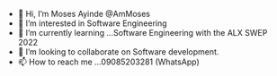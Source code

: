 - 👋 Hi, I’m Moses Ayinde @AmMoses
- 👀 I’m interested in Software Engineering
- 🌱 I’m currently learning ...Software Engineering with the ALX SWEP 2022
- 💞️ I’m looking to collaborate on Software development.
- 📫 How to reach me ...09085203281 (WhatsApp)
<!---
AmMoses/AmMoses is a ✨ special ✨ repository because its `README.md` (this file) appears on your GitHub profile.
You can click the Preview link to take a look at your changes.
--->
